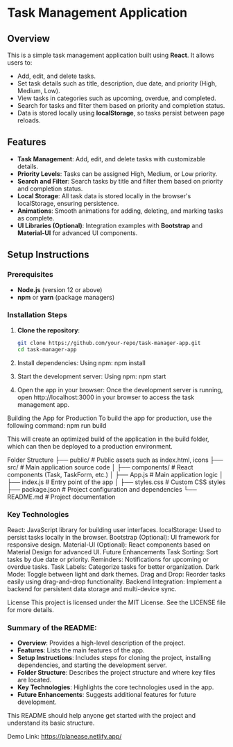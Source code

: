 # Task Management Application

## Overview

This is a simple task management application built using **React**. It allows users to:

- Add, edit, and delete tasks.
- Set task details such as title, description, due date, and priority (High, Medium, Low).
- View tasks in categories such as upcoming, overdue, and completed.
- Search for tasks and filter them based on priority and completion status.
- Data is stored locally using **localStorage**, so tasks persist between page reloads.

## Features

- **Task Management**: Add, edit, and delete tasks with customizable details.
- **Priority Levels**: Tasks can be assigned High, Medium, or Low priority.
- **Search and Filter**: Search tasks by title and filter them based on priority and completion status.
- **Local Storage**: All task data is stored locally in the browser's localStorage, ensuring persistence.
- **Animations**: Smooth animations for adding, deleting, and marking tasks as complete.
- **UI Libraries (Optional)**: Integration examples with **Bootstrap** and **Material-UI** for advanced UI components.

## Setup Instructions

### Prerequisites

- **Node.js** (version 12 or above)
- **npm** or **yarn** (package managers)

### Installation Steps

1. **Clone the repository**:

   ```bash
   git clone https://github.com/your-repo/task-manager-app.git
   cd task-manager-app

   ```

2. Install dependencies: Using npm:
   npm install

3. Start the development server: Using npm:
   npm start

4. Open the app in your browser: Once the development server is running, open http://localhost:3000 in your browser to access the task management app.

Building the App for Production
To build the app for production, use the following command:
npm run build

This will create an optimized build of the application in the build folder, which can then be deployed to a production environment.

Folder Structure
├── public/ # Public assets such as index.html, icons
├── src/ # Main application source code
│ ├── components/ # React components (Task, TaskForm, etc.)
│ ├── App.js # Main application logic
│ ├── index.js # Entry point of the app
│ ├── styles.css # Custom CSS styles
├── package.json # Project configuration and dependencies
└── README.md # Project documentation

### Key Technologies

React: JavaScript library for building user interfaces.
localStorage: Used to persist tasks locally in the browser.
Bootstrap (Optional): UI framework for responsive design.
Material-UI (Optional): React components based on Material Design for advanced UI.
Future Enhancements
Task Sorting: Sort tasks by due date or priority.
Reminders: Notifications for upcoming or overdue tasks.
Task Labels: Categorize tasks for better organization.
Dark Mode: Toggle between light and dark themes.
Drag and Drop: Reorder tasks easily using drag-and-drop functionality.
Backend Integration: Implement a backend for persistent data storage and multi-device sync.

License
This project is licensed under the MIT License. See the LICENSE file for more details.

### Summary of the README:

- **Overview**: Provides a high-level description of the project.
- **Features**: Lists the main features of the app.
- **Setup Instructions**: Includes steps for cloning the project, installing dependencies, and starting the development server.
- **Folder Structure**: Describes the project structure and where key files are located.
- **Key Technologies**: Highlights the core technologies used in the app.
- **Future Enhancements**: Suggests additional features for future development.

This README should help anyone get started with the project and understand its basic structure.

Demo Link: https://planease.netlify.app/

